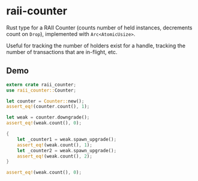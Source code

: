 # raii-counter
Rust type for a RAII Counter (counts number of held instances, decrements count on `Drop`), implemented with `Arc<AtomicUsize>`.

Useful for tracking the number of holders exist for a handle, tracking the number of transactions that are in-flight, etc.

## Demo

```rust
extern crate raii_counter;
use raii_counter::Counter;

let counter = Counter::new();
assert_eq!(counter.count(), 1);

let weak = counter.downgrade();
assert_eq!(weak.count(), 0);

{
    let _counter1 = weak.spawn_upgrade();
    assert_eq!(weak.count(), 1);
    let _counter2 = weak.spawn_upgrade();
    assert_eq!(weak.count(), 2);
}

assert_eq!(weak.count(), 0);
```
